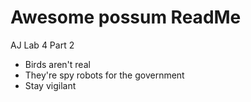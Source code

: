 # Awesome possum ReadMe

AJ Lab 4 Part 2

- Birds aren't real
- They're spy robots for the government
- Stay vigilant

